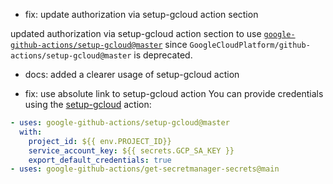 * fix: update authorization via setup-gcloud action section

updated authorization via setup-gcloud action section to use [`google-github-actions/setup-gcloud@master`](https://github.com/google-github-actions/setup-gcloud) since `GoogleCloudPlatform/github-actions/setup-gcloud@master` is deprecated.

* docs: added a clearer usage of setup-gcloud action

* fix: use absolute link to setup-gcloud action
You can provide credentials using the [setup-gcloud][setup-gcloud] action:
```yaml
- uses: google-github-actions/setup-gcloud@master
  with:
    project_id: ${{ env.PROJECT_ID}}
    service_account_key: ${{ secrets.GCP_SA_KEY }}
    export_default_credentials: true
- uses: google-github-actions/get-secretmanager-secrets@main
```
[sa]: https://cloud.google.com/iam/docs/creating-managing-service-accounts
[gh-runners]: https://help.github.com/en/actions/hosting-your-own-runners/about-self-hosted-runners
[gh-secret]: https://help.github.com/en/actions/configuring-and-managing-workflows/creating-and-storing-encrypted-secrets
[setup-gcloud]: https://github.com/google-github-actions/setup-gcloud
